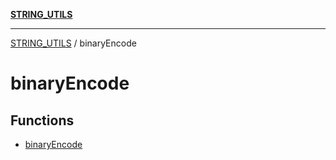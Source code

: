 [**STRING_UTILS**](../README.md)

***

[STRING_UTILS](../README.md) / binaryEncode

# binaryEncode

## Functions

- [binaryEncode](functions/binaryEncode.md)
